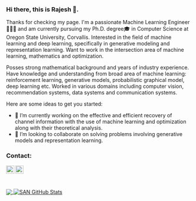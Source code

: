 ### Hi there, this is Rajesh 👋.
Thanks for checking my page. I'm a passionate Machine Learning Engineer 👨🏻‍💻 and am currently pursuing my Ph.D. degree🎓 in Computer Science at Oregon State University, Corvallis.
Interested in the field of machine learning and deep learning, specifically in generative modeling and representation learning. Want to work in the intersection area of machine learning, mathematics and optimization.

Posses strong mathematical background and years of industry experience. Have knowledge and understanding from broad area of machine learning: reinforcement learning, generative models, probabilistic graphical model, deep learning etc.  Worked in various domains including computer vision, recommendation systems, data systems and communication systems.



Here are some ideas to get you started:

- 🔭 I’m currently working on the effective and efficient recovery of channel information with the use of machine learning and optimization along with their theoretical analysis.
- 👯 I’m looking to collaborate on solving problems involving generative models and representation learning.

### Contact:
[<img align="left" alt="rajeshshrestha | LinkedIn" width="22px" src="https://upload.wikimedia.org/wikipedia/commons/thumb/7/7e/Gmail_icon_%282020%29.svg/2880px-Gmail_icon_%282020%29.svg.png" />][gmail]
[<img align="left" alt="rajeshshrestha | LinkedIn" width="22px" src="https://upload.wikimedia.org/wikipedia/commons/thumb/c/c9/Linkedin.svg/1200px-Linkedin.svg.png" />][linkedin]
  
<br />
  
[linkedin]: https://www.linkedin.com/in/rajesh-shrestha-434999152/
[gmail]: rajesh.45npt@gmail.com
<br/>

<a href="https://github.com/rajeshshrestha/rajeshshrestha/">
  <img align="center" src="https://github-readme-stats.vercel.app/api/top-langs/?username=rajeshshrestha&hide=java,html&title_color=000000&text_color=000000" />
</a>


<a href="https://github.com/rajeshshrestha/rajeshshrestha/">
  <img align="center" src="https://github-readme-stats.vercel.app/api?username=rajeshshrestha&show_icons=true&line_height=27&count_private=true&title_color=000000&text_color=000000&icon_color=FAC051" alt="SAN GitHub Stats" />
</a>
